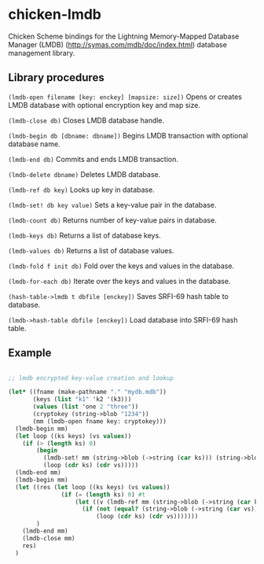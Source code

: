 # chicken-lmdb

Chicken Scheme bindings for the Lightning Memory-Mapped Database
Manager (LMDB) (http://symas.com/mdb/doc/index.html) database
management library.


## Library procedures

`(lmdb-open filename [key: enckey] [mapsize: size])`
Opens or creates LMDB database with optional encryption key and map size.

`(lmdb-close db)`
Closes LMDB database handle.

`(lmdb-begin db [dbname: dbname])`
Begins LMDB transaction with optional database name.

`(lmdb-end db)`
Commits and ends LMDB transaction.

`(lmdb-delete dbname)`
Deletes LMDB database.

`(lmdb-ref db key)`
Looks up key in database.

`(lmdb-set! db key value)`
Sets a key-value pair in the database.

`(lmdb-count db)`
Returns number of key-value pairs in database.

`(lmdb-keys db)`
Returns a list of database keys.

`(lmdb-values db)`
Returns a list of database values.

`(lmdb-fold f init db)`
Fold over the keys and values in the database.

`(lmdb-for-each db)`
Iterate over the keys and values in the database.

`(hash-table->lmdb t dbfile [enckey])`
Saves SRFI-69 hash table to database.

`(lmdb->hash-table dbfile [enckey])`
Load database into SRFI-69 hash table.

## Example

```scheme

;; lmdb encrypted key-value creation and lookup

(let* ((fname (make-pathname "." "mydb.mdb"))
       (keys (list "k1" 'k2 '(k3)))
       (values (list 'one 2 "three"))
       (cryptokey (string->blob "1234"))
       (mm (lmdb-open fname key: cryptokey)))
  (lmdb-begin mm)
  (let loop ((ks keys) (vs values))
    (if (> (length ks) 0) 
        (begin
          (lmdb-set! mm (string->blob (->string (car ks))) (string->blob (->string (car vs))))
          (loop (cdr ks) (cdr vs)))))
  (lmdb-end mm)
  (lmdb-begin mm)
  (let ((res (let loop ((ks keys) (vs values))
               (if (= (length ks) 0) #t
                   (let ((v (lmdb-ref mm (string->blob (->string (car ks))))))
                     (if (not (equal? (string->blob (->string (car vs))) v))  #f
                         (loop (cdr ks) (cdr vs)))))))
        )
    (lmdb-end mm)
    (lmdb-close mm)
    res)
  )
```


